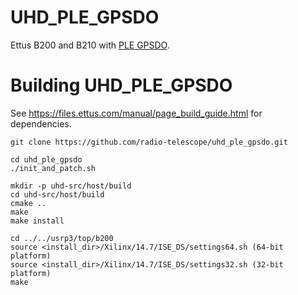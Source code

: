 UHD_PLE_GPSDO
=============

Ettus B200 and B210 with [PLE GPSDO](http://www.pletronics.com/uploads/datasheets/gps-tcxo.pdf).

Building UHD_PLE_GPSDO
======================

See https://files.ettus.com/manual/page_build_guide.html for dependencies.

```shell
git clone https://github.com/radio-telescope/uhd_ple_gpsdo.git

cd uhd_ple_gpsdo
./init_and_patch.sh

mkdir -p uhd-src/host/build
cd uhd-src/host/build
cmake ..
make
make install

cd ../../usrp3/top/b200
source <install_dir>/Xilinx/14.7/ISE_DS/settings64.sh (64-bit platform)
source <install_dir>/Xilinx/14.7/ISE_DS/settings32.sh (32-bit platform)
make
```
